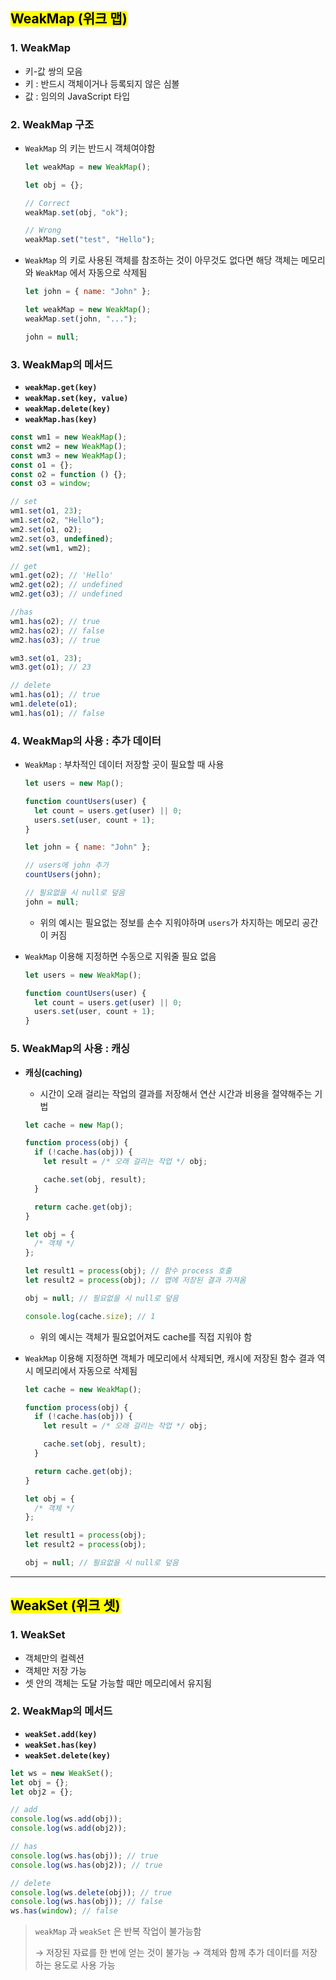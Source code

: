 ## <mark color="#fbc956">WeakMap (위크 맵)</mark>

### 1. WeakMap

- 키-값 쌍의 모음
- 키 : 반드시 객체이거나 등록되지 않은 심볼
- 값 : 임의의 JavaScript 타입

### 2. WeakMap 구조

- `WeakMap` 의 키는 반드시 객체여야함

  ```jsx
  let weakMap = new WeakMap();

  let obj = {};

  // Correct
  weakMap.set(obj, "ok");

  // Wrong
  weakMap.set("test", "Hello");
  ```

- `WeakMap` 의 키로 사용된 객체를 참조하는 것이 아무것도 없다면 해당 객체는 메모리와 `WeakMap` 에서 자동으로 삭제됨

  ```jsx
  let john = { name: "John" };

  let weakMap = new WeakMap();
  weakMap.set(john, "...");

  john = null;
  ```

### 3. WeakMap의 메서드

- **`weakMap.get(key)`**
- **`weakMap.set(key, value)`**
- **`weakMap.delete(key)`**
- **`weakMap.has(key)`**

```jsx
const wm1 = new WeakMap();
const wm2 = new WeakMap();
const wm3 = new WeakMap();
const o1 = {};
const o2 = function () {};
const o3 = window;

// set
wm1.set(o1, 23);
wm1.set(o2, "Hello");
wm2.set(o1, o2);
wm2.set(o3, undefined);
wm2.set(wm1, wm2);

// get
wm1.get(o2); // 'Hello'
wm2.get(o2); // undefined
wm2.get(o3); // undefined

//has
wm1.has(o2); // true
wm2.has(o2); // false
wm2.has(o3); // true

wm3.set(o1, 23);
wm3.get(o1); // 23

// delete
wm1.has(o1); // true
wm1.delete(o1);
wm1.has(o1); // false
```

### 4. WeakMap의 사용 : 추가 데이터

- `WeakMap` : 부차적인 데이터 저장할 곳이 필요할 때 사용

  ```jsx
  let users = new Map();

  function countUsers(user) {
    let count = users.get(user) || 0;
    users.set(user, count + 1);
  }

  let john = { name: "John" };

  // users에 john 추가
  countUsers(john);

  // 필요없을 시 null로 덮음
  john = null;
  ```

  - 위의 예시는 필요없는 정보를 손수 지워야하며 `users`가 차지하는 메모리 공간이 커짐

- `WeakMap` 이용해 지정하면 수동으로 지워줄 필요 없음

  ```jsx
  let users = new WeakMap();

  function countUsers(user) {
    let count = users.get(user) || 0;
    users.set(user, count + 1);
  }
  ```

### 5. WeakMap의 사용 : 캐싱

- **캐싱(caching)**

  - 시간이 오래 걸리는 작업의 결과를 저장해서 연산 시간과 비용을 절약해주는 기법

  ```jsx
  let cache = new Map();

  function process(obj) {
    if (!cache.has(obj)) {
      let result = /* 오래 걸리는 작업 */ obj;

      cache.set(obj, result);
    }

    return cache.get(obj);
  }

  let obj = {
    /* 객체 */
  };

  let result1 = process(obj); // 함수 process 호출
  let result2 = process(obj); // 맵에 저장된 결과 가져옴

  obj = null; // 필요없을 시 null로 덮음

  console.log(cache.size); // 1
  ```

  - 위의 예시는 객체가 필요없어져도 cache를 직접 지워야 함

- `WeakMap` 이용해 지정하면 객체가 메모리에서 삭제되면, 캐시에 저장된 함수 결과 역시 메모리에서 자동으로 삭제됨

  ```jsx
  let cache = new WeakMap();

  function process(obj) {
    if (!cache.has(obj)) {
      let result = /* 오래 걸리는 작업 */ obj;

      cache.set(obj, result);
    }

    return cache.get(obj);
  }

  let obj = {
    /* 객체 */
  };

  let result1 = process(obj);
  let result2 = process(obj);

  obj = null; // 필요없을 시 null로 덮음
  ```

---

## <mark color="#fbc956">WeakSet (위크 셋)</mark>

### 1. WeakSet

- 객체만의 컬렉션
- 객체만 저장 가능
- 셋 안의 객체는 도달 가능할 때만 메모리에서 유지됨

### 2. WeakMap의 메서드

- **`weakSet.add(key)`**
- **`weakSet.has(key)`**
- **`weakSet.delete(key)`**

```jsx
let ws = new WeakSet();
let obj = {};
let obj2 = {};

// add
console.log(ws.add(obj));
console.log(ws.add(obj2));

// has
console.log(ws.has(obj)); // true
console.log(ws.has(obj2)); // true

// delete
console.log(ws.delete(obj)); // true
console.log(ws.has(obj)); // false
ws.has(window); // false
```

> `weakMap` 과 `weakSet` 은 반복 작업이 불가능함
>
> → 저장된 자료를 한 번에 얻는 것이 불가능
> → 객체와 함께 추가 데이터를 저장하는 용도로 사용 가능
